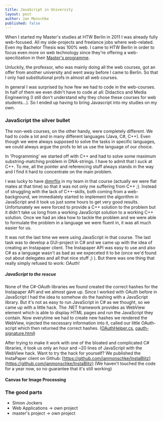 ```yaml
---
title: JavaScript in University
layout: post
author: Jan Monschke
published: false
---
```


When I started my Master's studies at HTW Berlin in 2011 I was already fully web-focused. All my side-projects and freelance jobs where web-related. Even my Bachelor Thesis was 100% web.
I came to HTW Berlin in order to focus even more on web technology since they're offering a web-specilization in their [Master's programme](http://htw-berlin.de).

Unluckily, the professor, who was mainly doing all the web courses, got an offer from another university and went away before I came to Berlin. So that I only had  substitutional profs in almost all web courses.

In general I was surprised by how few we had to code in the web-courses. In half of them we even didn't have to code at all: Didactics and Media Engineering (I still don't understand why they chose these courses for web students…). So I ended up having to bring Javascript into my studies on my own.

### JavaScript the silver bullet

The non-web courses, on the other handy, were completely different. We had to code a lot and in many different languages (Java, C#, C++). Even though we were always supposed to solve the tasks in specific languages, we could always argue the profs to let us use the language of our choice. 

In 'Programming' we started off with C++ and had to solve some maximum substring-matching problem in DNA-strings. I have to admit that I suck at C++. To me, all the pointer and referencing stuff always stands in the way and I find it hard to concentrate on the main problem.

I was lucky to have [@mrflix](http://twitter.com/mrflix) in my team in that course (actually we were flat mates at that time) so that it was not only me suffering from C++ ;). Instead of struggling with the lack of C++-skills, both coming from a web-background, we immediately started to implement the algorithm in JavaScript and it took us just some hours to get very good results. Unfortunately we were forced to provide a C++ solution to the problem but it didn't take us long from a working JavaScript solution to a working C++ solution. Once we had an idea how to tackle the problem and we were able to formulate the problem in a language we were fluent in, it was all much easier for us.

It was not the last time we were using JavaScript in that course. The last task was to develop a GUI-project in C# and we came up with the idea of creating an Instapaper client. The Instapaper API was easy to use and also C# as a language wasn't as bad as we expeceted it to be (once we'd found out about delegates and all that nice stuff ;) ). But there was one thing that really simply refused to work: OAuth!

##### JavaScript to the rescue

None of the C#-OAuth libraries we found created the correct hashes for the Instapaper API and we almost gave up. Since I worked with OAuth before in JavaScript I had the idea to somehow do the hashing with a JavaScript library. But it's not as easy to run JavaScript in C# as we thought, so we came up with a little hack. The .NET framework provides as WebView element which is able to display HTML pages and run the JavaScript they contain. Now everytime we had to create new hashes we rendered the WebView, injected the necessary information into it, called our little OAuth-script which then returned the correct hashes. ([OAuthHelper.cs](https://github.com/janmonschke/InstaBlitz/blob/master/InstaBlitz/OAuthHelper.cs),  [oauth-signature.html](https://github.com/janmonschke/InstaBlitz/blob/master/InstaBlitz/htmlshizzle/oauth-signatur-manizzle.html))

After trying to make it work with one of the bloated and complicated C# libraries, it took us only an hour and ~20 lines of JavaScript with the WebView hack. Want to try the hack for yourself? We published the InstaPaper client on Github: [https://github.com/janmonschke/InstaBlitz](https://github.com/janmonschke/InstaBlitz) (We haven't touched the code for a year now, so no guarantee that it's still working) 

#### Canvas for Image Processing

### The good parts

- Simon Jockers
- Web Applications -> own project
- master's project -> own project